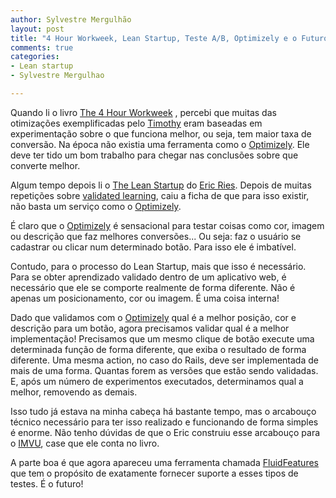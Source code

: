 ```yaml
---
author: Sylvestre Mergulhão
layout: post
title: "4 Hour Workweek, Lean Startup, Teste A/B, Optimizely e o Futuro"
comments: true
categories:
- Lean startup
- Sylvestre Mergulhao

---
```


Quando li o livro [The 4 Hour Workweek] , percebi que muitas das otimizações exemplificadas pelo [Timothy] eram baseadas em experimentação sobre o que funciona melhor, ou seja, tem maior taxa de conversão. Na época não existia uma ferramenta como o [Optimizely]. Ele deve ter tido um bom trabalho para chegar nas conclusões sobre que converte melhor.
<!--more-->

Algum tempo depois li o [The Lean Startup] do [Eric Ries]. Depois de muitas repetições sobre [validated learning], caiu a ficha de que para isso existir, não basta um serviço como o [Optimizely].

É claro que o [Optimizely] é sensacional para testar coisas como cor, imagem ou descrição que faz melhores conversões... Ou seja: faz o usuário se cadastrar ou clicar num determinado botão. Para isso ele é imbatível.

Contudo, para o processo do Lean Startup, mais que isso é necessário. Para se obter aprendizado validado dentro de um aplicativo web, é necessário que ele se comporte realmente de forma diferente. Não é apenas um posicionamento, cor ou imagem. É uma coisa interna!

Dado que validamos com o [Optimizely] qual é a melhor posição, cor e descrição para um botão, agora precisamos validar qual é a melhor implementação! Precisamos que um mesmo clique de botão execute uma determinada função de forma diferente, que exiba o resultado de forma diferente. Uma mesma action, no caso do Rails, deve ser implementada de mais de uma forma. Quantas forem as versões que estão sendo validadas. E, após um número de experimentos executados, determinamos qual a melhor, removendo as demais.

Isso tudo já estava na minha cabeça há bastante tempo, mas o arcabouço técnico necessário para ter isso realizado e funcionando de forma simples é enorme. Não tenho dúvidas de que o Eric construiu esse arcabouço para o [IMVU], case que ele conta no livro.

A parte boa é que agora apareceu uma ferramenta chamada [FluidFeatures] que tem o propósito de exatamente fornecer suporte a esses tipos de testes. É o futuro!

[The 4 Hour Workweek]: http://www.fourhourworkweek.com/
[Timothy]: http://en.wikipedia.org/wiki/Timothy_Ferriss
[Optimizely]: https://www.optimizely.com/
[The Lean Startup]: http://lean.st/
[Eric Ries]: http://en.wikipedia.org/wiki/Eric_Ries
[validated learning]: http://lean.st/principles/validated-learning
[IMVU]: http://www.imvu.com/
[FluidFeatures]: http://www.fluidfeatures.com/
